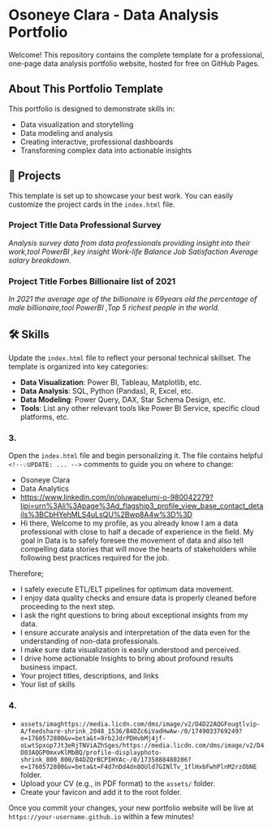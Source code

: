 # Osoneye Clara - Data Analysis Portfolio

Welcome! This repository contains the complete template for a professional, one-page data analysis portfolio website, hosted for free on GitHub Pages.

## About This Portfolio Template

This portfolio is designed to demonstrate skills in:
- Data visualization and storytelling
- Data modeling and analysis
- Creating interactive, professional dashboards
- Transforming complex data into actionable insights

## 🚀 Projects

This template is set up to showcase your best work. You can easily customize the project cards in the `index.html` file.

### Project Title Data Professional Survey
*Analysis survey data from data professionals providing insight into their work,tool PowerBI ,key insight Work-life Balance Job Satisfaction Average salary breakdown.*

### Project Title Forbes Billionaire list of 2021 
*In 2021 the average age of the billionaire is 69years old the percentage of male billionaire,tool PowerBI ,Top 5 richest people in the world.*




## 🛠️ Skills

Update the `index.html` file to reflect your personal technical skillset. The template is organized into key categories:

- **Data Visualization**: Power BI, Tableau, Matplotlib, etc.
- **Data Analysis**: SQL, Python (Pandas), R, Excel, etc.
- **Data Modeling**: Power Query, DAX, Star Schema Design, etc.
- **Tools**: List any other relevant tools like Power BI Service, specific cloud platforms, etc.



### 3. 
Open the `index.html` file and begin personalizing it. The file contains helpful `<!--💡UPDATE: ... -->` comments to guide you on where to change:
- Osoneye Clara
- Data Analytics 
- https://www.linkedin.com/in/oluwapelumi-o-980042279?lipi=urn%3Ali%3Apage%3Ad_flagship3_profile_view_base_contact_details%3BCbHYehMLS4uLsQU%2Bwp8A4w%3D%3D
- Hi there,
Welcome to my profile,
 as you already know I am a data professional with close to half a decade of experience in the field. My goal in Data is to safely foresee the movement of data and also tell compelling data stories that will move the hearts of stakeholders while following best practices required for the job.

Therefore; 
- I safely execute ETL/ELT pipelines for optimum data movement.
- I enjoy data quality checks and ensure data is properly cleaned before proceeding to the next step.
- I ask the right questions to bring about exceptional insights from my data.
- I ensure accurate analysis and interpretation of the data even for the understanding of non-data professionals.
- I make sure data visualization is easily understood and perceived.
- I drive home actionable Insights to bring about profound results business impact.
- Your project titles, descriptions, and links
- Your list of skills

### 4.
- `assets/imaghttps://media.licdn.com/dms/image/v2/D4D22AQGFougtlvip-A/feedshare-shrink_2048_1536/B4DZc6iVadHwAw-/0/1749033769249?e=1760572800&v=beta&t=9rb2JdrPDHvbMj4jf-oLwtSpxop7Jt3eRjTNViAZhSges/https://media.licdn.com/dms/image/v2/D4D03AQGP0mxvKlMbBQ/profile-displayphoto-shrink_800_800/B4DZQrBCPIHYAc-/0/1735888480286?e=1760572800&v=beta&t=F4d7nDd4dn8OUld7GINlTv_1flHxbFwhPlnM2rzObNE` folder.
- Upload your CV (e.g., in PDF format) to the `assets/` folder.
- Create your favicon and add it to the root folder.

Once you commit your changes, your new portfolio website will be live at `https://your-username.github.io` within a few minutes!
